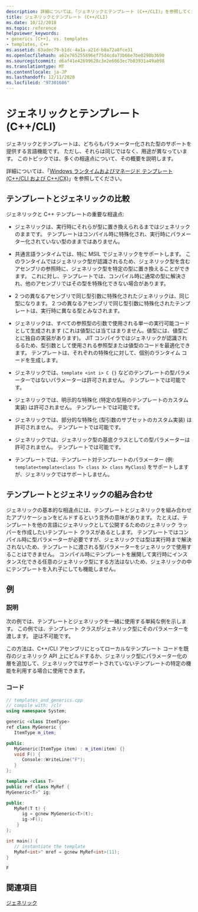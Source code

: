 ```yaml
---
description: 詳細については、「ジェネリックとテンプレート (C++/CLI)」を参照してください。
title: ジェネリックとテンプレート (C++/CLI)
ms.date: 10/12/2018
ms.topic: reference
helpviewer_keywords:
- generics [C++], vs. templates
- templates, C++
ms.assetid: 63adec79-b1dc-4a1a-a21d-b8a72a8fce31
ms.openlocfilehash: a62e765255896ef75d4cda73b66e7be0298b3690
ms.sourcegitcommit: d6af41e42699628c3e2e6063ec7b03931a49a098
ms.translationtype: MT
ms.contentlocale: ja-JP
ms.lasthandoff: 12/11/2020
ms.locfileid: "97301686"
---
```

# <a name="generics-and-templates-ccli"></a>ジェネリックとテンプレート (C++/CLI)

ジェネリックとテンプレートは、どちらもパラメーター化された型のサポートを提供する言語機能です。 ただし、それらは同じではなく、用途が異なっています。 このトピックでは、多くの相違点について、その概要を説明します。

詳細については、「[Windows ランタイムおよびマネージド テンプレート (C++/CLI および C++/CX)](windows-runtime-and-managed-templates-cpp-component-extensions.md)」を参照してください。

## <a name="comparing-templates-and-generics"></a>テンプレートとジェネリックの比較

ジェネリックと C++ テンプレートの重要な相違点:

- ジェネリックは、実行時にそれらが型に置き換えられるまではジェネリックのままです。 テンプレートはコンパイル時に特殊化され、実行時にパラメーター化されていない型のままではありません。

- 共通言語ランタイムでは、特に MSIL でジェネリックをサポートします。 このランタイムではジェネリック型が認識されるため、ジェネリック型を含むアセンブリの参照時に、ジェネリック型を特定の型に置き換えることができます。 これに対し、テンプレートでは、コンパイル時に通常の型に解決され、他のアセンブリではその型を特殊化できない場合があります。

- 2 つの異なるアセンブリで同じ型引数に特殊化されたジェネリックは、同じ型になります。 2 つの異なるアセンブリで同じ型引数に特殊化されたテンプレートは、実行時に異なる型とみなされます。

- ジェネリックは、すべての参照型の引数で使用される単一の実行可能コードとして生成されます (これは値型には当てはまりません。値型には、値型ごとに独自の実装があります)。 JIT コンパイラではジェネリックが認識されるるため、型引数として使用される参照型または値型のコードを最適化できます。 テンプレートは、それぞれの特殊化に対して、個別のランタイム コードを生成します。

- ジェネリックでは、`template <int i> C {}` などのテンプレートの型パラメーターではないパラメーターは許可されません。 テンプレートでは可能です。

- ジェネリックでは、明示的な特殊化 (特定の型用のテンプレートのカスタム実装) は許可されません。 テンプレートでは可能です。

- ジェネリックでは、部分的な特殊化 (型引数のサブセットのカスタム実装) は許可されません。 テンプレートでは可能です。

- ジェネリックでは、ジェネリック型の基底クラスとしての型パラメーターは許可されません。 テンプレートでは可能です。

- テンプレートでは、テンプレート対テンプレートのパラメーター (例: `template<template<class T> class X> class MyClass`) をサポートしますが、ジェネリックではサポートしません。

## <a name="combining-templates-and-generics"></a>テンプレートとジェネリックの組み合わせ

ジェネリックの基本的な相違点には、テンプレートとジェネリックを組み合わせたアプリケーションをビルドするという言外の意味があります。 たとえば、テンプレートを他の言語にジェネリックとして公開するためのジェネリック ラッパーを作成したいテンプレート クラスがあるとします。 テンプレートではコンパイル時に型パラメーターが必要ですが、ジェネリックでは型は実行時まで解決されないため、テンプレートに渡される型パラメーターをジェネリックで使用することはできません。 コンパイル時にテンプレートを展開して実行時にインスタンス化できる任意のジェネリック型にする方法はないため、ジェネリックの中にテンプレートを入れ子にしても機能しません。

## <a name="example"></a>例

### <a name="description"></a>説明

次の例では、テンプレートとジェネリックを一緒に使用する単純な例を示します。 この例では、テンプレート クラスがジェネリック型にそのパラメーターを渡します。 逆は不可能です。

この方法は、C++/CLI アセンブリにとってローカルなテンプレート コードを既存のジェネリック API 上にビルドするか、ジェネリック型にパラメーター化の層を追加して、ジェネリックではサポートされていないテンプレートの特定の機能を利用する場合に使用できます。

### <a name="code"></a>コード

```cpp
// templates_and_generics.cpp
// compile with: /clr
using namespace System;

generic <class ItemType>
ref class MyGeneric {
   ItemType m_item;

public:
   MyGeneric(ItemType item) : m_item(item) {}
   void F() {
      Console::WriteLine("F");
   }
};

template <class T>
public ref class MyRef {
MyGeneric<T>^ ig;

public:
   MyRef(T t) {
      ig = gcnew MyGeneric<T>(t);
      ig->F();
    }
};

int main() {
   // instantiate the template
   MyRef<int>^ mref = gcnew MyRef<int>(11);
}
```

```Output
F
```

## <a name="see-also"></a>関連項目

[ジェネリック](generics-cpp-component-extensions.md)
